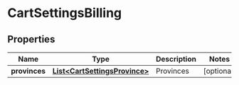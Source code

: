 

# CartSettingsBilling


## Properties

| Name | Type | Description | Notes |
|------------ | ------------- | ------------- | -------------|
|**provinces** | [**List&lt;CartSettingsProvince&gt;**](CartSettingsProvince.md) | Provinces |  [optional] |



